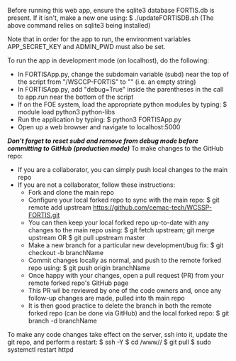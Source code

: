 Before running this web app, ensure the sqlite3 database FORTIS.db is present. If it isn't, make a new one using:
$ ./updateFORTISDB.sh
(The above command relies on sqlite3 being installed)

Note that in order for the app to run, the environment variables APP_SECRET_KEY and ADMIN_PWD must also be set.

To run the app in development mode (on localhost), do the following:
- In FORTISApp.py, change the subdomain variable (subd) near the top of the script from "/WSCCP-FORTIS" to "" (i.e. an empty string)
- In FORTISApp.py, add "debug=True" inside the parentheses in the call to app.run near the bottom of the script
- If on the FOE system, load the appropriate python modules by typing: $ module load python3 python-libs
- Run the application by typing: $ python3 FORTISApp.py
- Open up a web browser and navigate to localhost:5000

***Don't forget to reset subd and remove from debug mode before committing to GitHub (production mode)***
To make changes to the GitHub repo:
- If you are a collaborator, you can simply push local changes to the main repo
- If you are not a collaborator, follow these instructions:
  - Fork and clone the main repo
  - Configure your local forked repo to sync with the main repo:
    $ git remote add upstream https://github.com/cemac-tech/WCSSP-FORTIS.git
  - You can then keep your local forked repo up-to-date with any changes to the main repo using:
    $ git fetch upstream; git merge upstream
    OR
    $ git pull upstream master
  - Make a new branch for a particular new development/bug fix:
    $ git checkout -b branchName
  - Commit changes locally as normal, and push to the remote forked repo using:
    $ git push origin branchName
  - Once happy with your changes, open a pull request (PR) from your remote forked repo's GitHub page
  - This PR wil be reviewed by one of the code owners and, once any follow-up changes are made, pulled into th main repo
  - It is then good practice to delete the branch in both the remote forked repo (can be done via GitHub) and the local forked repo:
    $ git branch -d branchName

To make any code changes take effect on the server, ssh into it, update the git repo, and perform a restart:
$ ssh -Y <serverName>
$ cd /www/<projectDir>/
$ git pull
$ sudo systemctl restart httpd

